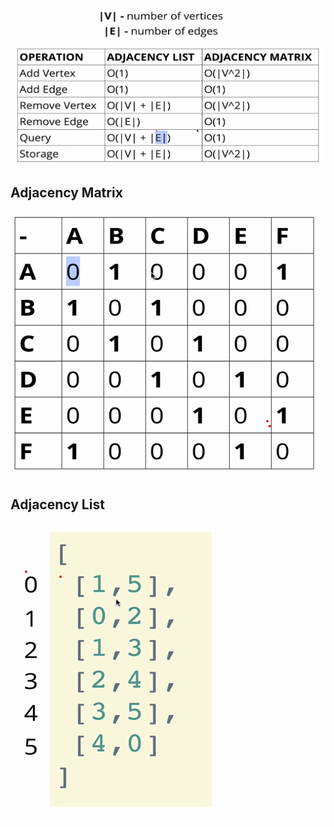 ![c09d469bf68c906360834fb60b467470.png](../../_resources/c09d469bf68c906360834fb60b467470.png)

## Adjacency Matrix
![1938e7ff13e0c664374cf6ad991f897c.png](../../_resources/1938e7ff13e0c664374cf6ad991f897c.png)


## Adjacency List
![3844647c34b565c15c10dd3a228c9541.png](../../_resources/3844647c34b565c15c10dd3a228c9541.png)